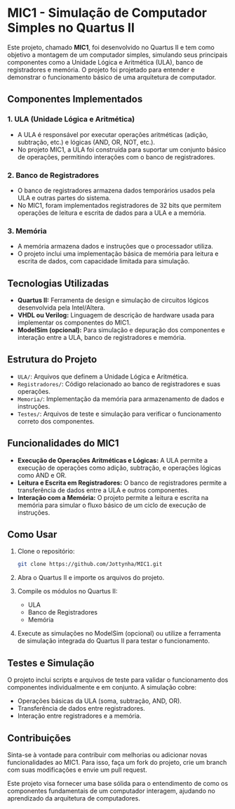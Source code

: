 # MIC1 - Simulação de Computador Simples no Quartus II

Este projeto, chamado **MIC1**, foi desenvolvido no Quartus II e tem como objetivo a montagem de um computador simples, simulando seus principais componentes como a Unidade Lógica e Aritmética (ULA), banco de registradores e memória. O projeto foi projetado para entender e demonstrar o funcionamento básico de uma arquitetura de computador.

## Componentes Implementados

### 1. **ULA (Unidade Lógica e Aritmética)**
   - A ULA é responsável por executar operações aritméticas (adição, subtração, etc.) e lógicas (AND, OR, NOT, etc.).
   - No projeto MIC1, a ULA foi construída para suportar um conjunto básico de operações, permitindo interações com o banco de registradores.

### 2. **Banco de Registradores**
   - O banco de registradores armazena dados temporários usados pela ULA e outras partes do sistema.
   - No MIC1, foram implementados registradores de 32 bits que permitem operações de leitura e escrita de dados para a ULA e a memória.

### 3. **Memória**
   - A memória armazena dados e instruções que o processador utiliza.
   - O projeto inclui uma implementação básica de memória para leitura e escrita de dados, com capacidade limitada para simulação.

## Tecnologias Utilizadas

- **Quartus II:** Ferramenta de design e simulação de circuitos lógicos desenvolvida pela Intel/Altera.
- **VHDL ou Verilog:** Linguagem de descrição de hardware usada para implementar os componentes do MIC1.
- **ModelSim (opcional):** Para simulação e depuração dos componentes e interação entre a ULA, banco de registradores e memória.

## Estrutura do Projeto

- `ULA/`: Arquivos que definem a Unidade Lógica e Aritmética.
- `Registradores/`: Código relacionado ao banco de registradores e suas operações.
- `Memoria/`: Implementação da memória para armazenamento de dados e instruções.
- `Testes/`: Arquivos de teste e simulação para verificar o funcionamento correto dos componentes.

## Funcionalidades do MIC1

- **Execução de Operações Aritméticas e Lógicas:** A ULA permite a execução de operações como adição, subtração, e operações lógicas como AND e OR.
- **Leitura e Escrita em Registradores:** O banco de registradores permite a transferência de dados entre a ULA e outros componentes.
- **Interação com a Memória:** O projeto permite a leitura e escrita na memória para simular o fluxo básico de um ciclo de execução de instruções.

## Como Usar

1. Clone o repositório:

    ```bash
    git clone https://github.com/Jottynha/MIC1.git
    ```

2. Abra o Quartus II e importe os arquivos do projeto.

3. Compile os módulos no Quartus II:

    - ULA
    - Banco de Registradores
    - Memória

4. Execute as simulações no ModelSim (opcional) ou utilize a ferramenta de simulação integrada do Quartus II para testar o funcionamento.

## Testes e Simulação

O projeto inclui scripts e arquivos de teste para validar o funcionamento dos componentes individualmente e em conjunto. A simulação cobre:

- Operações básicas da ULA (soma, subtração, AND, OR).
- Transferência de dados entre registradores.
- Interação entre registradores e a memória.

## Contribuições

Sinta-se à vontade para contribuir com melhorias ou adicionar novas funcionalidades ao MIC1. Para isso, faça um fork do projeto, crie um branch com suas modificações e envie um pull request.

Este projeto visa fornecer uma base sólida para o entendimento de como os componentes fundamentais de um computador interagem, ajudando no aprendizado da arquitetura de computadores.
